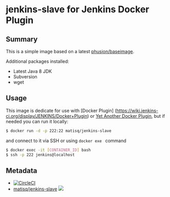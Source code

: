 # jenkins-slave for Jenkins Docker Plugin

## Summary
This is a simple image based on a latest [phusion/baseimage](https://hub.docker.com/r/phusion/baseimage).

Additional packages installed:
* Latest Java 8 JDK
* Subversion
* wget

## Usage
This image is dedicate for use with [Docker Plugin] (https://wiki.jenkins-ci.org/display/JENKINS/Docker+Plugin) or [Yet Another Docker Plugin](https://wiki.jenkins-ci.org/display/JENKINS/Yet+Another+Docker+Plugin), but if needed you can run it locally:
```bash
$ docker run -d -p 222:22 matisq/jenkins-slave
```

and connect to it via SSH or using ```docker exe ``` command  
```bash
$ docker exec -it [CONTAINER_ID] bash
$ ssh -p 222 jenkins@localhost
```

## Metadata
* [![CircleCI](https://circleci.com/gh/matisku/jenkins-slave.svg?style=svg)](https://circleci.com/gh/matisku/jenkins-slave)  
* [matisq/jenkins-slave](https://hub.docker.com/r/matisq/jenkins-slave/) [![](https://images.microbadger.com/badges/image/matisq/jenkins-slave.svg)](http://microbadger.com/images/matisq/jenkins-slave "Get your own image badge on microbadger.com")

